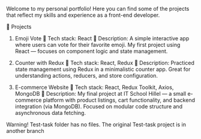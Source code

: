 Welcome to my personal portfolio! Here you can find some of the projects that reflect my skills and experience as a front-end developer.

🚀 Projects

1. Emoji Vote
🧪 Tech stack: React
📄 Description: A simple interactive app where users can vote for their favorite emoji. My first project using React — focuses on component logic and state management.

2. Counter with Redux
🧪 Tech stack: React, Redux
📄 Description: Practiced state management using Redux in a minimalistic counter app. Great for understanding actions, reducers, and store configuration.

3. E-commerce Website
🧪 Tech stack: React, Redux Toolkit, Axios, MongoDB
📄 Description: My final project at IT School Hillel — a small e-commerce platform with product listings, cart functionality, and backend integration (via MongoDB). Focused on modular code structure and asynchronous data fetching.

Warning! Test-task folder has no files. The original Test-task project is in another branch
